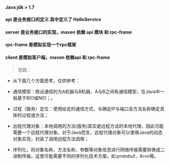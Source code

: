 ####  Java jdk > 1.7
####  api 是业务接口的定义 其中定义了 HelloService
####  server 是业务接口的实现，maven 依赖 api 模块 和 rpc-frame
#### rpc-frame 是模拟实现一个rpc框架
#### client 是模拟客户端，maven 依赖api 和 rpc-frame

> 思路：

* 从下面几个方面思考，仅供参考：

* 通信模型：假设通信的为A机器与B机器，A与B之间有通信模型，在Java中一般基于BIO或NIO；。

* 过程（服务）定位：使用给定的通信方式，与确定IP与端口及方法名称确定具体的过程或方法；

* 远程代理对象：本地调用的方法(服务)其实是远程方法的本地代理，因此可能需要一个远程代理对象，对于Java而言，远程代理对象可以使用Java的动态对象实现，封装了调用远程方法调用；

* 序列化，将对象名称、方法名称、参数等对象信息进行网络传输需要转换成二进制传输，这里可能需要不同的序列化技术方案。如:protobuf，Arvo等。

